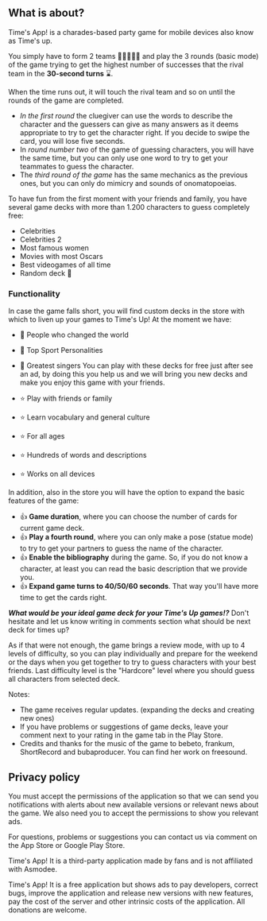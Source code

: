 ## What is about?
Time's App! is a charades-based party game for mobile devices also know as Time's up.

You simply have to form 2 teams 🧑🏾‍🤝‍🧑🏼 and play the 3 rounds (basic mode) of the game trying to get the highest number of successes that the rival team in the **30-second turns** ⌛.

When the time runs out, it will touch the rival team and so on until the rounds of the game are completed.

- *In the first round* the cluegiver can use the words to describe the character and the guessers can give as many answers as it deems appropriate to try to get the character right. If you decide to swipe the card, you will lose five seconds.
- In *round number two* of the game of guessing characters, you will have the same time, but you can only use one word to try to get your teammates to guess the character.
- The *third round of the game* has the same mechanics as the previous ones, but you can only do mimicry and sounds of onomatopoeias.

To have fun from the first moment with your friends and family, you have several game decks with more than 1.200 characters to guess completely free:
- Celebrities
- Celebrities 2
- Most famous women
- Movies with most Oscars
- Best videogames of all time
- Random deck 🔀

### Functionality
In case the game falls short, you will find custom decks in the store with which to liven up your games to Time's Up! At the moment we have:
- 👩 People who changed the world
- 🦺 Top Sport Personalities
- 🦒 Greatest singers
You can play with these decks for free just after see an ad, by doing this you help us and we will bring you new decks and make you enjoy this game with your friends.

- ⭐ Play with friends or family
- ⭐ Learn vocabulary and general culture
- ⭐ For all ages
- ⭐ Hundreds of words and descriptions
- ⭐ Works on all devices

In addition, also in the store you will have the option to expand the basic features of the game:
- 👍 **Game duration**, where you can choose the number of cards for current game deck.
- 👍 **Play a fourth round**, where you can only make a pose (statue mode) to try to get your partners to guess the name of the character.
- 👍 **Enable the bibliography** during the game. So, if you do not know a character, at least you can read the basic description that we provide you.
- 👍 **Expand game turns to 40/50/60 seconds**. That way you'll have more time to get the cards right.

***What would be your ideal game deck for your Time's Up games!?*** Don't hesitate and let us know writing in comments section what should be next deck for times up?

As if that were not enough, the game brings a review mode, with up to 4 levels of difficulty, so you can play individually and prepare for the weekend or the days when you get together to try to guess characters with your best friends. Last difficulty level is the "Hardcore" level where you should guess all characters from selected deck.

Notes:
- The game receives regular updates. (expanding the decks and creating new ones)
- If you have problems or suggestions of game decks, leave your comment next to your rating in the game tab in the Play Store.
- Credits and thanks for the music of the game to bebeto, frankum, ShortRecord and bubaproducer. You can find her work on freesound.

## Privacy policy

You must accept the permissions of the application so that we can send you notifications with alerts about new available versions or relevant news about the game. We also need you to accept the permissions to show you relevant ads.

For questions, problems or suggestions you can contact us via comment on the App Store or Google Play Store.

Time's App! It is a third-party application made by fans and is not affiliated with Asmodee.

Time's App! It is a free application but shows ads to pay developers, correct bugs, improve the application and release new versions with new features, pay the cost of the server and other intrinsic costs of the application. All donations are welcome.

